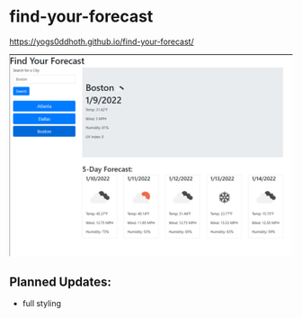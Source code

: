 # find-your-forecast
https://yogs0ddhoth.github.io/find-your-forecast/

![Find the daily weather of a given city as well as a 5-day forecast.](./assets/images/screenshot.png)


## Planned Updates: 
* full styling

